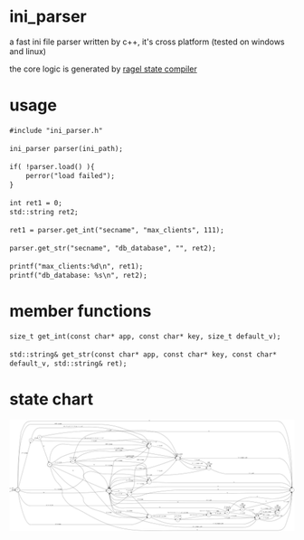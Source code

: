 # ini_parser #
a fast ini file parser written by c++, it's cross platform (tested on windows and linux)


the core logic is generated by [ragel state compiler](http://www.colm.net/open-source/ragel/ "ragel")

# usage #
    
    #include "ini_parser.h"
    
    ini_parser parser(ini_path);
    
    if( !parser.load() ){
    	perror("load failed");
    } 
    
    int ret1 = 0;
    std::string ret2;
    
    ret1 = parser.get_int("secname", "max_clients", 111);
    
    parser.get_str("secname", "db_database", "", ret2);
    
    printf("max_clients:%d\n", ret1);
    printf("db_database: %s\n", ret2);


# member functions #
    
    size_t get_int(const char* app, const char* key, size_t default_v);
    
    std::string& get_str(const char* app, const char* key, const char* default_v, std::string& ret);

# state chart #


![](ini_parser.png)